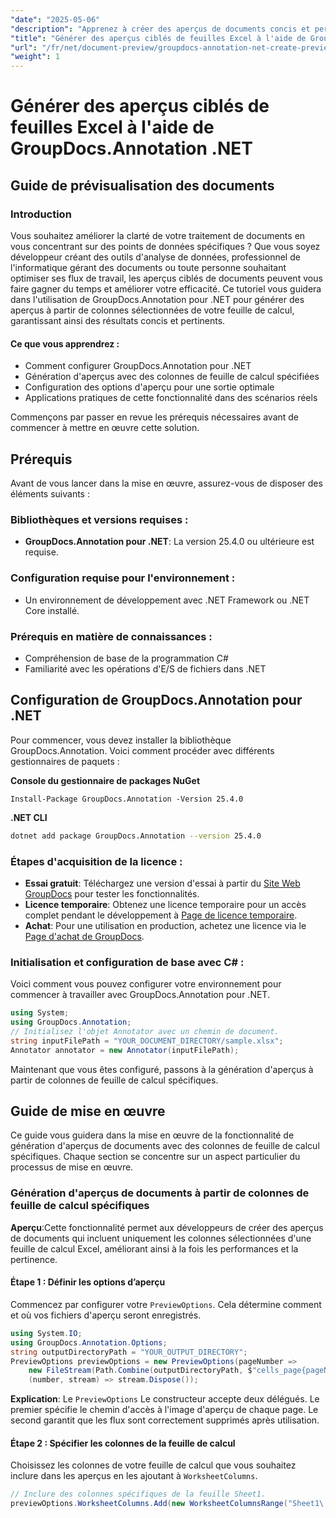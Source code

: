 ```yaml
---
"date": "2025-05-06"
"description": "Apprenez à créer des aperçus de documents concis et pertinents à partir de colonnes spécifiques de feuilles de calcul grâce à GroupDocs.Annotation pour .NET. Idéal pour optimiser les flux de travail d'analyse de données et de gestion informatique."
"title": "Générer des aperçus ciblés de feuilles Excel à l'aide de GroupDocs.Annotation .NET"
"url": "/fr/net/document-preview/groupdocs-annotation-net-create-previews-worksheet-columns/"
"weight": 1
---
```


# Générer des aperçus ciblés de feuilles Excel à l'aide de GroupDocs.Annotation .NET
## Guide de prévisualisation des documents
### Introduction
Vous souhaitez améliorer la clarté de votre traitement de documents en vous concentrant sur des points de données spécifiques ? Que vous soyez développeur créant des outils d'analyse de données, professionnel de l'informatique gérant des documents ou toute personne souhaitant optimiser ses flux de travail, les aperçus ciblés de documents peuvent vous faire gagner du temps et améliorer votre efficacité. Ce tutoriel vous guidera dans l'utilisation de GroupDocs.Annotation pour .NET pour générer des aperçus à partir de colonnes sélectionnées de votre feuille de calcul, garantissant ainsi des résultats concis et pertinents.

#### Ce que vous apprendrez :
- Comment configurer GroupDocs.Annotation pour .NET
- Génération d'aperçus avec des colonnes de feuille de calcul spécifiées
- Configuration des options d'aperçu pour une sortie optimale
- Applications pratiques de cette fonctionnalité dans des scénarios réels

Commençons par passer en revue les prérequis nécessaires avant de commencer à mettre en œuvre cette solution.
## Prérequis
Avant de vous lancer dans la mise en œuvre, assurez-vous de disposer des éléments suivants :

### Bibliothèques et versions requises :
- **GroupDocs.Annotation pour .NET**: La version 25.4.0 ou ultérieure est requise.

### Configuration requise pour l'environnement :
- Un environnement de développement avec .NET Framework ou .NET Core installé.

### Prérequis en matière de connaissances :
- Compréhension de base de la programmation C#
- Familiarité avec les opérations d'E/S de fichiers dans .NET
## Configuration de GroupDocs.Annotation pour .NET
Pour commencer, vous devez installer la bibliothèque GroupDocs.Annotation. Voici comment procéder avec différents gestionnaires de paquets :

**Console du gestionnaire de packages NuGet**
```plaintext
Install-Package GroupDocs.Annotation -Version 25.4.0
```

**\.NET CLI**
```bash
dotnet add package GroupDocs.Annotation --version 25.4.0
```

### Étapes d'acquisition de la licence :
- **Essai gratuit**: Téléchargez une version d'essai à partir du [Site Web GroupDocs](https://releases.groupdocs.com/annotation/net/) pour tester les fonctionnalités.
- **Licence temporaire**: Obtenez une licence temporaire pour un accès complet pendant le développement à [Page de licence temporaire](https://purchase.groupdocs.com/temporary-license/).
- **Achat**: Pour une utilisation en production, achetez une licence via le [Page d'achat de GroupDocs](https://purchase.groupdocs.com/buy).
### Initialisation et configuration de base avec C# :
Voici comment vous pouvez configurer votre environnement pour commencer à travailler avec GroupDocs.Annotation pour .NET.
```csharp
using System;
using GroupDocs.Annotation;
// Initialisez l'objet Annotator avec un chemin de document.
string inputFilePath = "YOUR_DOCUMENT_DIRECTORY/sample.xlsx";
Annotator annotator = new Annotator(inputFilePath);
```
Maintenant que vous êtes configuré, passons à la génération d'aperçus à partir de colonnes de feuille de calcul spécifiques.
## Guide de mise en œuvre
Ce guide vous guidera dans la mise en œuvre de la fonctionnalité de génération d'aperçus de documents avec des colonnes de feuille de calcul spécifiques. Chaque section se concentre sur un aspect particulier du processus de mise en œuvre.
### Génération d'aperçus de documents à partir de colonnes de feuille de calcul spécifiques
**Aperçu**:Cette fonctionnalité permet aux développeurs de créer des aperçus de documents qui incluent uniquement les colonnes sélectionnées d'une feuille de calcul Excel, améliorant ainsi à la fois les performances et la pertinence.
#### Étape 1 : Définir les options d’aperçu
Commencez par configurer votre `PreviewOptions`. Cela détermine comment et où vos fichiers d'aperçu seront enregistrés.
```csharp
using System.IO;
using GroupDocs.Annotation.Options;
string outputDirectoryPath = "YOUR_OUTPUT_DIRECTORY";
PreviewOptions previewOptions = new PreviewOptions(pageNumber => 
    new FileStream(Path.Combine(outputDirectoryPath, $"cells_page{pageNumber}.png"), FileMode.Create),
    (number, stream) => stream.Dispose());
```
**Explication**: Le `PreviewOptions` Le constructeur accepte deux délégués. Le premier spécifie le chemin d'accès à l'image d'aperçu de chaque page. Le second garantit que les flux sont correctement supprimés après utilisation.
#### Étape 2 : Spécifier les colonnes de la feuille de calcul
Choisissez les colonnes de votre feuille de calcul que vous souhaitez inclure dans les aperçus en les ajoutant à `WorksheetColumns`.
```csharp
// Inclure des colonnes spécifiques de la feuille Sheet1.
previewOptions.WorksheetColumns.Add(new WorksheetColumnsRange("Sheet1\